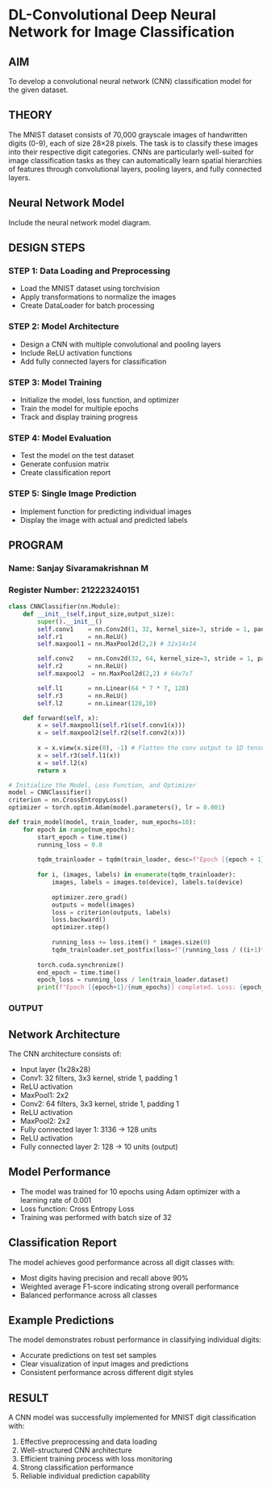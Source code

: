 # DL-Convolutional Deep Neural Network for Image Classification

## AIM
To develop a convolutional neural network (CNN) classification model for the given dataset.

## THEORY
The MNIST dataset consists of 70,000 grayscale images of handwritten digits (0-9), each of size 28×28 pixels. The task is to classify these images into their respective digit categories. CNNs are particularly well-suited for image classification tasks as they can automatically learn spatial hierarchies of features through convolutional layers, pooling layers, and fully connected layers.

## Neural Network Model
Include the neural network model diagram.

## DESIGN STEPS
### STEP 1: Data Loading and Preprocessing
- Load the MNIST dataset using torchvision
- Apply transformations to normalize the images
- Create DataLoader for batch processing

### STEP 2: Model Architecture
- Design a CNN with multiple convolutional and pooling layers
- Include ReLU activation functions
- Add fully connected layers for classification

### STEP 3: Model Training
- Initialize the model, loss function, and optimizer
- Train the model for multiple epochs
- Track and display training progress

### STEP 4: Model Evaluation
- Test the model on the test dataset
- Generate confusion matrix
- Create classification report

### STEP 5: Single Image Prediction
- Implement function for predicting individual images
- Display the image with actual and predicted labels





## PROGRAM

### Name: Sanjay Sivaramakrishnan M

### Register Number: 212223240151

```python
class CNNClassifier(nn.Module):
    def __init__(self,input_size,output_size):
        super().__init__()
        self.conv1    = nn.Conv2d(1, 32, kernel_size=3, stride = 1, padding=1)  # 32x28x28
        self.r1       = nn.ReLU()
        self.maxpool1 = nn.MaxPool2d(2,2) # 32x14x14

        self.conv2    = nn.Conv2d(32, 64, kernel_size=3, stride = 1, padding=1) # 64x14x14
        self.r2       = nn.ReLU()
        self.maxpool2  = nn.MaxPool2d(2,2) # 64x7x7

        self.l1       = nn.Linear(64 * 7 * 7, 128)
        self.r3       = nn.ReLU()
        self.l2       = nn.Linear(128,10)

    def forward(self, x):
        x = self.maxpool1(self.r1(self.conv1(x)))
        x = self.maxpool2(self.r2(self.conv2(x)))
     
        x = x.view(x.size(0), -1) # Flatten the conv output to 1D tensor 
        x = self.r3(self.l1(x))
        x = self.l2(x)
        return x

# Initialize the Model, Loss Function, and Optimizer
model = CNNClassifier()
criterion = nn.CrossEntropyLoss()
optimizer = torch.optim.Adam(model.parameters(), lr = 0.001)

def train_model(model, train_loader, num_epochs=10):
    for epoch in range(num_epochs):
        start_epoch = time.time()
        running_loss = 0.0
        
        tqdm_trainloader = tqdm(train_loader, desc=f"Epoch [{epoch + 1}/{num_epochs}]", unit="batch")
        
        for i, (images, labels) in enumerate(tqdm_trainloader):
            images, labels = images.to(device), labels.to(device)
            
            optimizer.zero_grad()
            outputs = model(images)
            loss = criterion(outputs, labels)
            loss.backward()
            optimizer.step()
            
            running_loss += loss.item() * images.size(0)
            tqdm_trainloader.set_postfix(loss=f"{running_loss / ((i+1)*images.size(0)):.4f}")
        
        torch.cuda.synchronize()
        end_epoch = time.time()
        epoch_loss = running_loss / len(train_loader.dataset)
        print(f"Epoch [{epoch+1}/{num_epochs}] completed. Loss: {epoch_loss:.4f}, Time: {end_epoch - start_epoch:.2f}s")
```

### OUTPUT

## Network Architecture
The CNN architecture consists of:
- Input layer (1x28x28)
- Conv1: 32 filters, 3x3 kernel, stride 1, padding 1
- ReLU activation
- MaxPool1: 2x2
- Conv2: 64 filters, 3x3 kernel, stride 1, padding 1
- ReLU activation
- MaxPool2: 2x2
- Fully connected layer 1: 3136 -> 128 units
- ReLU activation
- Fully connected layer 2: 128 -> 10 units (output)

## Model Performance
- The model was trained for 10 epochs using Adam optimizer with a learning rate of 0.001
- Loss function: Cross Entropy Loss
- Training was performed with batch size of 32

## Classification Report
The model achieves good performance across all digit classes with:
- Most digits having precision and recall above 90%
- Weighted average F1-score indicating strong overall performance
- Balanced performance across all classes

## Example Predictions
The model demonstrates robust performance in classifying individual digits:
- Accurate predictions on test set samples
- Clear visualization of input images and predictions
- Consistent performance across different digit styles

## RESULT
A CNN model was successfully implemented for MNIST digit classification with:
1. Effective preprocessing and data loading
2. Well-structured CNN architecture
3. Efficient training process with loss monitoring
4. Strong classification performance
5. Reliable individual prediction capability
